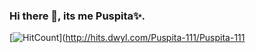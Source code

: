 ### Hi there 👋, its me Puspita✨.
[![HitCount](http://hits.dwyl.com/Puspita-111/Puspita-111.svg)](http://hits.dwyl.com/Puspita-111/Puspita-111
<!--
**Puspita-111/Puspita-111** is a ✨ _special_ ✨ repository because its `README.md` (this file) appears on your GitHub profile.

Here are some ideas to get you started:

- 🔭 I’m currently pursuing my Bachelors from Kalinga Institute of Technology, Bhubaneshwar in Electronics and Telecommunication.
- 🌱 I’m currently learning **Machine Learning**, **Deep Learning**, **Data Science** and **Data Analysis** technologies.
- 🤝 I’m looking to collaborate on **Machine learning** and **Data Science** projects.
- 👁️ Actively looking for opportunities in **Machine Learning**, **Deep Learning** and **Data Science** domains.
- 🌋 Always looking for challenging work opportunities ahead.
- 📚 Learning everyday, currently improving my **DBMS** skills.
- ✨ I try to go beyond and push the bounds.
- 🎯 Goals to be achieved - 
     i. Improve Data Storytelling abilities.
     ii. Contribute to **Open Source** community.
     iii. Create an automated technology of my own.

Reach me out on other places:
⦿ 👉 LinkedIn: https://www.linkedin.com/in/puspita-saha-2a60671a7/
⦿ 👉 Kaggle:  https://www.kaggle.com/puspitasaha
⦿ 👉 Email: puspita.saha2014@gmail.com

I strongly believe, we the people of tech industry need to always learn and innovate. We need to update ourselve with the changing technologies, because the only thing that is constant is change. 

***Happy Coding!***


-->
